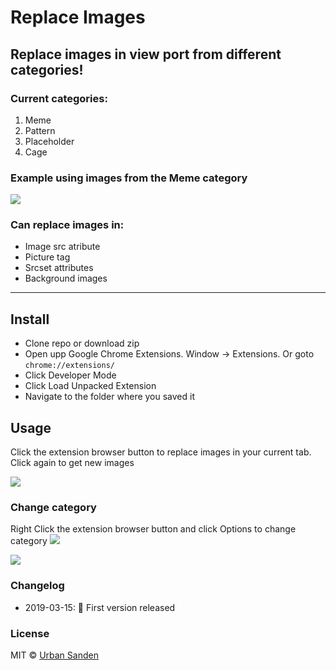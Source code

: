 # Replace Images

## Replace images in view port from different categories!

### Current categories:

1. Meme
2. Pattern
3. Placeholder
3. Cage

### Example using images from the Meme category

![](https://res.cloudinary.com/urre/image/upload/v1552665851/hupyvpqnylvcrnbttfpp.jpg)

### Can replace images in:
+ Image src atribute
+ Picture tag
+ Srcset attributes
+ Background images

---

## Install

+ Clone repo or download zip
+ Open upp Google Chrome Extensions. Window → Extensions. Or goto `chrome://extensions/`
+ Click Developer Mode
+ Click Load Unpacked Extension
+ Navigate to the folder where you saved it

## Usage
Click the extension browser button to replace images in your current tab. Click again to get new images

![](https://res.cloudinary.com/urre/image/upload/v1552666248/jyg4zqmnagwksnv6guga.jpg)

### Change category
Right Click the extension browser button and click Options to change category
![](https://res.cloudinary.com/urre/image/upload/v1552666225/ekyvbqdtdb8wqdrzcycw.jpg)

![](https://res.cloudinary.com/urre/image/upload/v1552666299/b0ikjgskg6urkvlvaslk.jpg)

### Changelog
+ 2019-03-15: 🎉 First version released

### License

MIT © [Urban Sanden](https://twitter.com/urre)
